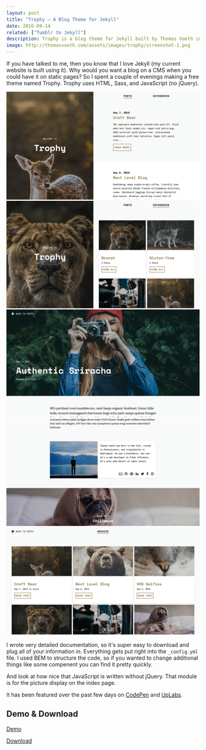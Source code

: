 ```yaml
---
layout: post
title: "Trophy – A Blog Theme for Jekyll"
date: 2016-09-14
related: ["Tumblr to Jekyll"]
description: Trophy is a blog theme for Jekyll built by Thomas Vaeth in Seattle, WA using Jekyll, HTML, Sass, and JavaScript. It is available to download for free on GitHub.
image: http://thomasvaeth.com/assets/images/trophy/screenshot-1.png
---
```

If you have talked to me, then you know that I love Jekyll (my current website is built using it). Why would you want a blog on a CMS when you could have it on static pages? So I spent a couple of evenings making a free theme named Trophy. Trophy uses HTML, Sass, and JavaScript (no jQuery).

<img src="/assets/images/trophy/screenshot-1.png" alt="Trophy"/>

<img src="/assets/images/trophy/screenshot-2.png" alt="Trophy"/>

<img src="/assets/images/trophy/screenshot-3.png" alt="Trophy"/>

<img src="/assets/images/trophy/screenshot-4.png" alt="Trophy"/>

<img src="/assets/images/trophy/screenshot-5.png" alt="Trophy"/>

I wrote very detailed documentation, so it's super easy to download and plug all of your information in. Everything gets put right into the `_config.yml` file. I used BEM to structure the code, so if you wanted to change additional things like some compenent you can find it pretty quickly.

<script src="https://gist.github.com/thomasvaeth/ff331993127306a4e9441b7220a139ab.js"></script>

And look at how nice that JavaScript is written without jQuery. That module is for the picture display on the index page.

It has been featured over the past few days on <a href="http://codepen.io/thomasvaeth/pen/vXNmwX" target="_blank">CodePen</a> and <a href="https://site.uplabs.com/posts/trophy-jekyll-theme" target="_blank">UpLabs</a>.

<h2>Demo &amp; Download</h2>
<a href="http://thomasvaeth.com/trophy-jekyll" target="_blank">Demo</a>

<a href="https://github.com/thomasvaeth/trophy-jekyll" target="_blank">Download</a>
